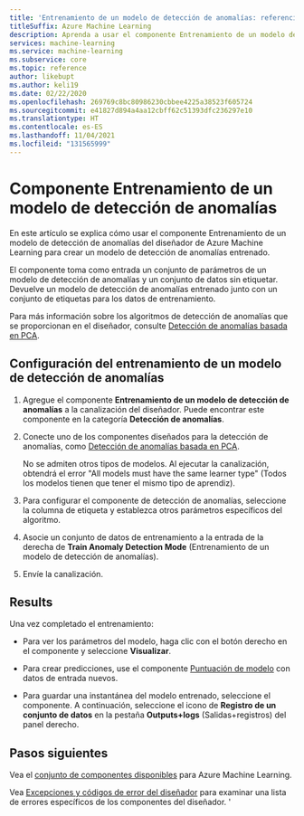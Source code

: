 ```yaml
---
title: 'Entrenamiento de un modelo de detección de anomalías: referencia de componente'
titleSuffix: Azure Machine Learning
description: Aprenda a usar el componente Entrenamiento de un modelo de detección de anomalías para crear un modelo de detección de anomalías entrenado.
services: machine-learning
ms.service: machine-learning
ms.subservice: core
ms.topic: reference
author: likebupt
ms.author: keli19
ms.date: 02/22/2020
ms.openlocfilehash: 269769c8bc80986230cbbee4225a38523f605724
ms.sourcegitcommit: e41827d894a4aa12cbff62c51393dfc236297e10
ms.translationtype: HT
ms.contentlocale: es-ES
ms.lasthandoff: 11/04/2021
ms.locfileid: "131565999"
---
```

# <a name="train-anomaly-detection-model-component"></a>Componente Entrenamiento de un modelo de detección de anomalías

En este artículo se explica cómo usar el componente Entrenamiento de un modelo de detección de anomalías del diseñador de Azure Machine Learning para crear un modelo de detección de anomalías entrenado.

El componente toma como entrada un conjunto de parámetros de un modelo de detección de anomalías y un conjunto de datos sin etiquetar. Devuelve un modelo de detección de anomalías entrenado junto con un conjunto de etiquetas para los datos de entrenamiento.  

Para más información sobre los algoritmos de detección de anomalías que se proporcionan en el diseñador, consulte [Detección de anomalías basada en PCA](pca-based-anomaly-detection.md).  

## <a name="how-to-configure-train-anomaly-detection-model"></a>Configuración del entrenamiento de un modelo de detección de anomalías 

1.  Agregue el componente **Entrenamiento de un modelo de detección de anomalías** a la canalización del diseñador. Puede encontrar este componente en la categoría **Detección de anomalías**.

2. Conecte uno de los componentes diseñados para la detección de anomalías, como [Detección de anomalías basada en PCA](pca-based-anomaly-detection.md).

    No se admiten otros tipos de modelos. Al ejecutar la canalización, obtendrá el error "All models must have the same learner type" (Todos los modelos tienen que tener el mismo tipo de aprendiz).  

3.  Para configurar el componente de detección de anomalías, seleccione la columna de etiqueta y establezca otros parámetros específicos del algoritmo.  

4.  Asocie un conjunto de datos de entrenamiento a la entrada de la derecha de **Train Anomaly Detection Mode** (Entrenamiento de un modelo de detección de anomalías).  

5.  Envíe la canalización.  

## <a name="results"></a>Results

Una vez completado el entrenamiento:

+ Para ver los parámetros del modelo, haga clic con el botón derecho en el componente y seleccione **Visualizar**. 

+ Para crear predicciones, use el componente [Puntuación de modelo](score-model.md) con datos de entrada nuevos.

+ Para guardar una instantánea del modelo entrenado, seleccione el componente. A continuación, seleccione el icono de **Registro de un conjunto de datos** en la pestaña **Outputs+logs** (Salidas+registros) del panel derecho.   

 
## <a name="next-steps"></a>Pasos siguientes

Vea el [conjunto de componentes disponibles](component-reference.md) para Azure Machine Learning. 

Vea [Excepciones y códigos de error del diseñador](designer-error-codes.md) para examinar una lista de errores específicos de los componentes del diseñador.
'